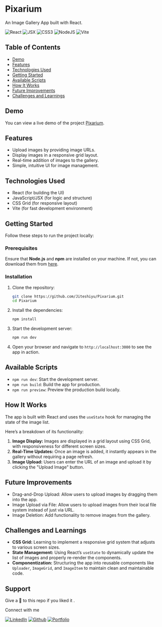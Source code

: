 # Pixarium

An Image Gallery App built with React.

![React](https://img.shields.io/badge/React-007ACC?style=for-the-badge&logo=react&logoColor=white)
![JSX](https://img.shields.io/badge/JSX-React%20Component-informational?style=for-the-badge&logo=react)
![CSS3](https://img.shields.io/badge/css3-%231572B6.svg?style=for-the-badge&logo=css3&logoColor=white)
![NodeJS](https://img.shields.io/badge/node.js-6DA55F?style=for-the-badge&logo=node.js&logoColor=white)
![Vite](https://img.shields.io/badge/vite-%23646CFF.svg?style=for-the-badge&logo=vite&logoColor=white)

## Table of Contents

- [Demo](#demo)
- [Features](#features)
- [Technologies Used](#technologies-used)
- [Getting Started](#getting-started)
- [Available Scripts](#available-scripts)
- [How It Works](#how-it-works)
- [Future Improvements](#future-improvements)
- [Challenges and Learnings](#challenges-and-learnings)

## Demo

You can view a live demo of the project [Pixarium](https://pixarium.netlify.app/).

## Features

- Upload images by providing image URLs.
- Display images in a responsive grid layout.
- Real-time addition of images to the gallery.
- Simple, intuitive UI for image management.

## Technologies Used

- React (for building the UI)
- JavaScript/JSX (for logic and structure)
- CSS Grid (for responsive layout)
- Vite (for fast development environment)

## Getting Started

Follow these steps to run the project locally:

### Prerequisites

Ensure that **Node.js** and **npm** are installed on your machine. If not, you can download them from [here](https://nodejs.org/).

### Installation

1. Clone the repository:

   ```bash
   git clone https://github.com/Jiteshiyu/Pixarium.git
   cd Pixarium
   ```

2. Install the dependencies:

   ```bash
   npm install
   ```

3. Start the development server:

   ```bash
   npm run dev
   ```

4. Open your browser and navigate to `http://localhost:3000` to see the app in action.

## Available Scripts

- `npm run dev`: Start the development server.
- `npm run build`: Build the app for production.
- `npm run preview`: Preview the production build locally.

## How It Works

The app is built with React and uses the `useState` hook for managing the state of the image list.

Here’s a breakdown of its functionality:

1. **Image Display:** Images are displayed in a grid layout using CSS Grid, with responsiveness for different screen sizes.
2. **Real-Time Updates:** Once an image is added, it instantly appears in the gallery without requiring a page refresh.
3. **Image Upload:** Users can enter the URL of an image and upload it by clicking the "Upload Image" button.


## Future Improvements

- Drag-and-Drop Upload: Allow users to upload images by dragging them into the app.
- Image Upload via File: Allow users to upload images from their local file system instead of just via URL.
- Image Deletion: Add functionality to remove images from the gallery.

## Challenges and Learnings

- **CSS Grid:** Learning to implement a responsive grid system that adjusts to various screen sizes.
- **State Management:** Using React’s `useState` to dynamically update the list of images and properly re-render the components.
- **Componentization:** Structuring the app into reusable components like `Uploader`, `ImageGrid`, and `ImageItem` to maintain clean and maintainable code.

## Support
Give a 🌟 to this repo if you liked it .

Connect with me

[![LinkedIn](https://img.shields.io/static/v1.svg?label=connect&message=@JiteshKumar&color=success&logo=linkedin&style=for-the-badge&logoColor=white&colorA=blue)](https://www.linkedin.com/in/jiteshkumar9)
[![Github](https://img.shields.io/static/v1.svg?label=follow&message=@Jiteshiyu&color=white&logo=github&style=for-the-badge&logoColor=white&colorA=black)](https://www.github.com/Jiteshiyu)
[![Portfolio](https://img.shields.io/static/v1?label=Visit&message=Jiteshiyu%20Portfolio&color=grey&logo=app&style=for-the-badge&logoColor=white&colorA=orange)](https://Jiteshiyu.netlify.app)


